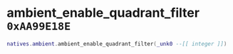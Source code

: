 # ambient_enable_quadrant_filter `0xAA99E18E`

```lua
natives.ambient.ambient_enable_quadrant_filter(_unk0 --[[ integer ]])
```